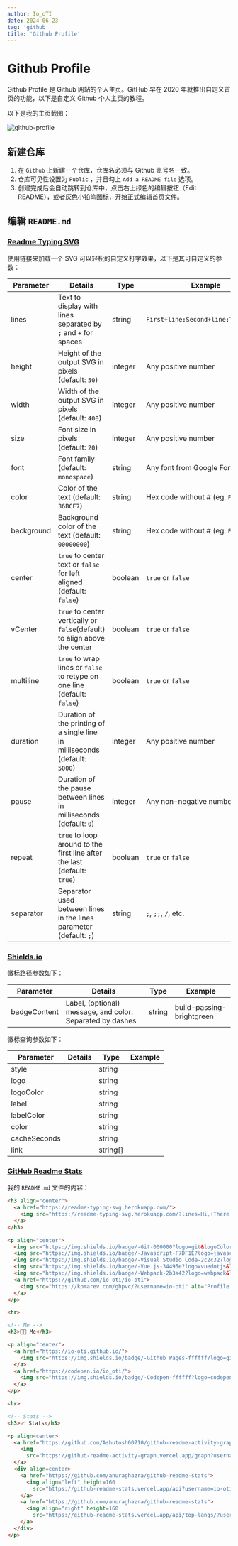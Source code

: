 ```yaml
---
author: Io_oTI
date: 2024-06-23
tag: 'github'
title: 'Github Profile'
---
```


# Github Profile

Github Profile 是 Github 网站的个人主页。GitHub 早在 2020 年就推出自定义首页的功能，以下是自定义 Github 个人主页的教程。

以下是我的主页截图：

![github-profile](/public/github-profile.jpg)

## 新建仓库

1. 在 `Github` 上新建一个仓库，仓库名必须与 Github 账号名一致。
2. 仓库可见性设置为 `Public` ，并且勾上 `Add a README file` 选项。
3. 创建完成后会自动跳转到仓库中，点击右上绿色的编辑按钮（Edit README），或者灰色小铅笔图标，开始正式编辑首页文件。

## 编辑 `README.md`

### [Readme Typing SVG](https://readme-typing-svg.herokuapp.com/)

使用链接来加载一个 SVG 可以轻松的自定义打字效果，以下是其可自定义的参数：

| Parameter  | Details                                                                     | Type    | Example                             |
| ---------- | --------------------------------------------------------------------------- | ------- | ----------------------------------- |
| lines      | Text to display with lines separated by `;` and `+` for spaces              | string  | `First+line;Second+line;Third+line` |
| height     | Height of the output SVG in pixels (default: `50`)                          | integer | Any positive number                 |
| width      | Width of the output SVG in pixels (default: `400`)                          | integer | Any positive number                 |
| size       | Font size in pixels (default: `20`)                                         | integer | Any positive number                 |
| font       | Font family (default: `monospace`)                                          | string  | Any font from Google Fonts          |
| color      | Color of the text (default: `36BCF7`)                                       | string  | Hex code without # (eg. `F724A9`)   |
| background | Background color of the text (default: `00000000`)                          | string  | Hex code without # (eg. `FEFF4C`)   |
| center     | `true` to center text or `false` for left aligned (default: `false`)        | boolean | `true` or `false`                   |
| vCenter    | `true` to center vertically or `false`(default) to align above the center   | boolean | `true` or `false`                   |
| multiline  | `true` to wrap lines or `false` to retype on one line (default: `false`)    | boolean | `true` or `false`                   |
| duration   | Duration of the printing of a single line in milliseconds (default: `5000`) | integer | Any positive number                 |
| pause      | Duration of the pause between lines in milliseconds (default: `0`)          | integer | Any non-negative number             |
| repeat     | `true` to loop around to the first line after the last (default: `true`)    | boolean | `true` or `false`                   |
| separator  | Separator used between lines in the lines parameter (default: `;`)          | string  | `;`, `;;`, `/`, etc.                |

### [Shields.io](https://shields.io/)

徽标路径参数如下：

| Parameter    | Details                                                   | Type     | Example                   |
| ------------ | --------------------------------------------------------- | -------- | ------------------------- |
| badgeContent | Label, (optional) message, and color. Separated by dashes | string   | build-passing-brightgreen |

徽标查询参数如下：

| Parameter    | Details                                                   | Type     | Example                   |
| ------------ | --------------------------------------------------------- | -------- | ------------------------- |
| style        |                                                           | string   |                           |
| logo         |                                                           | string   |                           |
| logoColor    |                                                           | string   |                           |
| label        |                                                           | string   |                           |
| labelColor   |                                                           | string   |                           |
| color        |                                                           | string   |                           |
| cacheSeconds |                                                           | string   |                           |
| link         |                                                           | string[] |                           |

### [GitHub Readme Stats](https://github-readme-stats.vercel.app/)

我的 `README.md` 文件的内容：

```markdown
<h3 align="center">
  <a href="https://readme-typing-svg.herokuapp.com/">
    <img src="https://readme-typing-svg.herokuapp.com/?lines=Hi,+There!+👋;Pleasure+to+see+you!🎉&font=Fira+Code&center=true&weight=600&color=539bf5&size=24">
  </a>
</h3>

<p align="center">
  <img src="https://img.shields.io/badge/-Git-000000?logo=git&logoColor=F05032" alt="Git" />
  <img src="https://img.shields.io/badge/-Javascript-F7DF1E?logo=javascript&logoColor=black" alt="Javascript" />
  <img src="https://img.shields.io/badge/-Visual Studio Code-2c2c32?logo=visualstudiocode&logoColor=007ACC" alt="Visual Studio Code" />
  <img src="https://img.shields.io/badge/-Vue.js-34495e?logo=vuedotjs&logoColor=4FC08D" alt="Vue.js" />
  <img src="https://img.shields.io/badge/-Webpack-2b3a42?logo=webpack&logoColor=8DD6F9" alt="Webpack" />
  <a href="https://github.com/io-oti/io-oti">
    <img src="https://komarev.com/ghpvc/?username=io-oti" alt="Profile views" />
  </a>
</p>

<hr>

<!-- Me -->
<h3>👨‍💻 Me</h3>

<p align="center">
  <a href="https://io-oti.github.io/">
    <img src="https://img.shields.io/badge/-Github Pages-ffffff?logo=githubpages&logoColor=222222&style=for-the-badge" alt="Github Pages" />
  </a>
  <a href="https://codepen.io/io_oti/">
    <img src="https://img.shields.io/badge/-Codepen-ffffff?logo=codepen&logoColor=000000&style=for-the-badge" alt="Codepen" />
  </a>
</p>

<hr>

<!-- Stats -->
<h3>📈 Stats</h3>

<p align=center>
  <a href="https://github.com/Ashutosh00710/github-readme-activity-graph">
    <img
      src="https://github-readme-activity-graph.vercel.app/graph?username=io-oti&theme=tokyo-night&color=539bf5&line=539bf5&bg_color=20232a&hide_border=true" />
  </a>
  <div align=center>
    <a href="https://github.com/anuraghazra/github-readme-stats">
      <img align="left" height=160
        src="https://github-readme-stats.vercel.app/api?username=io-oti&theme=blue_navy&title_color=539bf5&text_color=539bf5&bg_color=20232a&hide_border=true" />
    </a>
    <a href="https://github.com/anuraghazra/github-readme-stats">
      <img align="right" height=160
        src="https://github-readme-stats.vercel.app/api/top-langs/?username=io-oti&theme=blue_navy&title_color=539bf5&text_color=539bf5&bg_color=20232a&langs_count=3&hide_border=true&size_weight=0.5&count_weight=0.5" />
    </a>
  </div>
</p>
```
